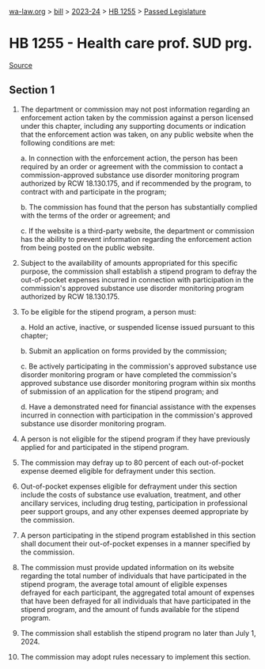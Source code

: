 [wa-law.org](/) > [bill](/bill/) > [2023-24](/bill/2023-24/) > [HB 1255](/bill/2023-24/hb/1255/) > [Passed Legislature](/bill/2023-24/hb/1255/S.PL/)

# HB 1255 - Health care prof. SUD prg.

[Source](http://lawfilesext.leg.wa.gov/biennium/2023-24/Pdf/Bills/House%20Passed%20Legislature/1255-S.PL.pdf)

## Section 1
1. The department or commission may not post information regarding an enforcement action taken by the commission against a person licensed under this chapter, including any supporting documents or indication that the enforcement action was taken, on any public website when the following conditions are met:

    a. In connection with the enforcement action, the person has been required by an order or agreement with the commission to contact a commission-approved substance use disorder monitoring program authorized by RCW 18.130.175, and if recommended by the program, to contract with and participate in the program;

    b. The commission has found that the person has substantially complied with the terms of the order or agreement; and

    c. If the website is a third-party website, the department or commission has the ability to prevent information regarding the enforcement action from being posted on the public website.

2. Subject to the availability of amounts appropriated for this specific purpose, the commission shall establish a stipend program to defray the out-of-pocket expenses incurred in connection with participation in the commission's approved substance use disorder monitoring program authorized by RCW 18.130.175.

3. To be eligible for the stipend program, a person must:

    a. Hold an active, inactive, or suspended license issued pursuant to this chapter;

    b. Submit an application on forms provided by the commission;

    c. Be actively participating in the commission's approved substance use disorder monitoring program or have completed the commission's approved substance use disorder monitoring program within six months of submission of an application for the stipend program; and

    d. Have a demonstrated need for financial assistance with the expenses incurred in connection with participation in the commission's approved substance use disorder monitoring program.

4. A person is not eligible for the stipend program if they have previously applied for and participated in the stipend program.

5. The commission may defray up to 80 percent of each out-of-pocket expense deemed eligible for defrayment under this section.

6. Out-of-pocket expenses eligible for defrayment under this section include the costs of substance use evaluation, treatment, and other ancillary services, including drug testing, participation in professional peer support groups, and any other expenses deemed appropriate by the commission.

7. A person participating in the stipend program established in this section shall document their out-of-pocket expenses in a manner specified by the commission.

8. The commission must provide updated information on its website regarding the total number of individuals that have participated in the stipend program, the average total amount of eligible expenses defrayed for each participant, the aggregated total amount of expenses that have been defrayed for all individuals that have participated in the stipend program, and the amount of funds available for the stipend program.

9. The commission shall establish the stipend program no later than July 1, 2024.

10. The commission may adopt rules necessary to implement this section.
